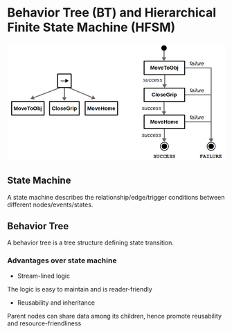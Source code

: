 # Behavior Tree (BT) and Hierarchical Finite State Machine (HFSM) 

![bt_vs_fsm](imgs/bt_vs_fsm.png "bt_vs_fsm")

## State Machine

A state machine describes the relationship/edge/trigger conditions between different nodes/events/states.

## Behavior Tree

A behavior tree is a tree structure defining state transition.

### Advantages over state machine

* Stream-lined logic

The logic is easy to maintain and is reader-friendly

* Reusability and inheritance

Parent nodes can share data among its children, hence promote reusability and resource-friendliness